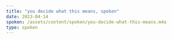 ```yaml
---
title: "you decide what this means, spoken"
date: 2023-04-14
spoken: /assets/content/spoken/you-decide-what-this-means.m4a
type: spoken
---
```

